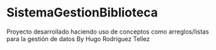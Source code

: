 # SistemaGestionBiblioteca
Proyecto desarrollado haciendo uso de conceptos como arreglos/listas para la gestión de datos
By Hugo Rodriguez Tellez
